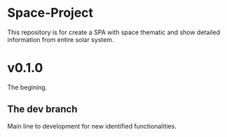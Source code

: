# Space-Project
This repository is for create a SPA with space thematic and show detailed information from entire solar system.

# v0.1.0

The begining.

## The dev branch

Main line to development for new identified functionalities.